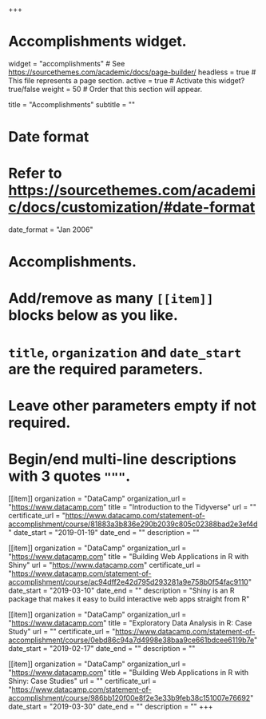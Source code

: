 +++
# Accomplishments widget.
widget = "accomplishments"  # See https://sourcethemes.com/academic/docs/page-builder/
headless = true  # This file represents a page section.
active = true  # Activate this widget? true/false
weight = 50  # Order that this section will appear.

title = "Accomplish&shy;ments"
subtitle = ""

# Date format
#   Refer to https://sourcethemes.com/academic/docs/customization/#date-format
date_format = "Jan 2006"

# Accomplishments.
#   Add/remove as many `[[item]]` blocks below as you like.
#   `title`, `organization` and `date_start` are the required parameters.
#   Leave other parameters empty if not required.
#   Begin/end multi-line descriptions with 3 quotes `"""`.

[[item]]
  organization = "DataCamp"
  organization_url = "https://www.datacamp.com"
  title = "Introduction to the Tidyverse"
  url = ""
  certificate_url = "https://www.datacamp.com/statement-of-accomplishment/course/81883a3b836e290b2039c805c02388bad2e3ef4d"
  date_start = "2019-01-19"
  date_end = ""
  description = ""

[[item]]
  organization = "DataCamp"
  organization_url = "https://www.datacamp.com"
  title = "Building Web Applications in R with Shiny"
  url = "https://www.datacamp.com"
  certificate_url = "https://www.datacamp.com/statement-of-accomplishment/course/ac94dff2e42d795d293281a9e758b0f54fac9110"
  date_start = "2019-03-10"
  date_end = ""
  description = "Shiny is an R package that makes it easy to build interactive web apps straight from R"
  
[[item]]
  organization = "DataCamp"
  organization_url = "https://www.datacamp.com"
  title = "Exploratory Data Analysis in R: Case Study"
  url = ""
  certificate_url = "https://www.datacamp.com/statement-of-accomplishment/course/0ebd86c94a7d4998e38baa9ce661bdcee6119b7e"
  date_start = "2019-02-17"
  date_end = ""
  description = ""
  
  [[item]]
  organization = "DataCamp"
  organization_url = "https://www.datacamp.com"
  title = "Building Web Applications in R with Shiny: Case Studies"
  url = ""
  certificate_url = "https://www.datacamp.com/statement-of-accomplishment/course/986bb120f00e8f2e3e33b9feb38c151007e76692"
  date_start = "2019-03-30"
  date_end = ""
  description = ""
+++
